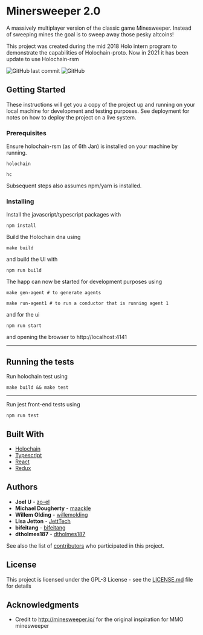 # Minersweeper 2.0

A massively multiplayer version of the classic game Minesweeper. Instead of sweeping mines the goal is to sweep away those pesky altcoins!

This project was created during the mid 2018 Holo intern program to demonstrate the capabilities of Holochain-proto.
Now in 2021 it has been update to use Holochain-rsm

![GitHub last commit](https://img.shields.io/github/last-commit/zo-el/minersweeper.svg)
![GitHub](https://img.shields.io/github/license/zo-el/minersweeper.svg)

## Getting Started

These instructions will get you a copy of the project up and running on your local machine for development and testing purposes. See deployment for notes on how to deploy the project on a live system.

### Prerequisites

Ensure holochain-rsm (as of 6th Jan) is installed on your machine by running.

```
holochain
```

```
hc
```

Subsequent steps also assumes npm/yarn is installed.

### Installing

Install the javascript/typescript packages with

```
npm install
```
Build the Holochain dna using

```
make build
```
and build the UI with
```
npm run build
```

The happ can now be started for development purposes using
```
make gen-agent # to generate agents

make run-agent1 # to run a conductor that is running agent 1
```
and for the ui
```
npm run start
```
and opening the browser to http://localhost:4141

-----

## Running the tests

Run holochain test using

```
make build && make test
```

----

Run jest front-end tests using
```
npm run test
```

## Built With

* [Holochain](https://github.com/holochain/holochain)
* [Typescript](https://github.com/Microsoft/TypeScript)
* [React](https://reactjs.org/)
* [Redux](https://redux.js.org/)

## Authors

* **Joel U** - [zo-el](https://github.com/zo-el)
* **Michael Dougherty** - [maackle](https://github.com/maackle)
* **Willem Olding** - [willemolding](https://github.com/willemolding)
* **Lisa Jetton** - [JettTech](https://github.com/JettTech)
* **bifeitang** - [bifeitang](https://github.com/bifeitang)
* **dtholmes187** - [dtholmes187](https://github.com/dtholmes187)

See also the list of [contributors](https://github.com/your/project/contributors) who participated in this project.

## License

This project is licensed under the GPL-3 License - see the [LICENSE.md](LICENSE.md) file for details

## Acknowledgments

* Credit to http://minesweeper.io/ for the original inspiration for MMO minesweeper
